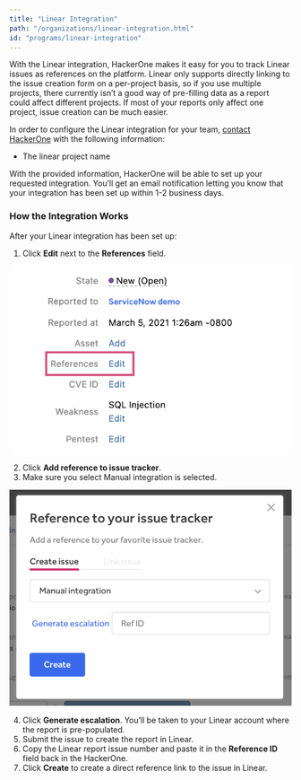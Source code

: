 ```yaml
---
title: "Linear Integration"
path: "/organizations/linear-integration.html"
id: "programs/linear-integration"
---
```


With the Linear integration, HackerOne makes it easy for you to track Linear issues as references on the platform. Linear only supports directly linking to the issue creation form on a per-project basis, so if you use multiple projects, there currently isn’t a good way of pre-filling data as a report could affect different projects. If most of your reports only affect one project, issue creation can be much easier.

In order to configure the Linear integration for your team, [contact HackerOne](https://support.hackerone.com/hc/en-us/requests/new) with the following information:

- The linear project name

With the provided information, HackerOne will be able to set up your requested integration. You’ll get an email notification letting you know that your integration has been set up within 1-2 business days.

### How the Integration Works
After your Linear integration has been set up:
1. Click **Edit** next to the **References** field.

![Edit References](./images/github-11.png)

2. Click **Add reference to issue tracker**.
3. Make sure you select Manual integration is selected.

![integration](./images/issue-tracker-reference.png)

4. Click **Generate escalation**. You’ll be taken to your Linear account where the report is pre-populated.
3. Submit the issue to create the report in Linear.
4. Copy the Linear report issue number and paste it in the **Reference ID** field back in the HackerOne.
5. Click **Create** to create a direct reference link to the issue in Linear.  

